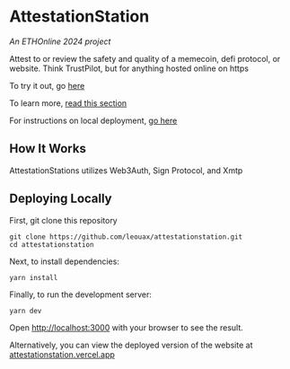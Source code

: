 # AttestationStation

*An ETHOnline 2024 project*

Attest to or review the safety and quality of a memecoin, defi protocol, or website. Think TrustPilot, but for anything hosted online on https

To try it out, go [here](https://attestationstation.vercel.app)

To learn more, [read this section](#how-it-works)

For instructions on local deployment, [go here](#deploying-locally)

## How It Works

AttestationStations utilizes Web3Auth, Sign Protocol, and Xmtp 



## Deploying Locally 

First, git clone this repository

```
git clone https://github.com/leouax/attestationstation.git
cd attestationstation
```

Next, to install dependencies:

```
yarn install
```

Finally, to run the development server:

```
yarn dev
```

Open [http://localhost:3000](http://localhost:3000) with your browser to see the result.

Alternatively, you can view the deployed version of the website at [attestationstation.vercel.app](https://www.attestationstation.vercel.app)

